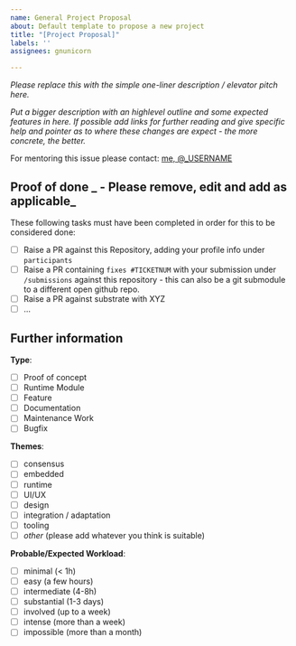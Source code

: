 ```yaml
---
name: General Project Proposal
about: Default template to propose a new project
title: "[Project Proposal]"
labels: ''
assignees: gnunicorn

---
```


_Please replace this with the simple one-liner description / elevator pitch here._

_Put a bigger description with an highlevel outline and some expected features in here. If possible add links for further reading and give specific help and pointer as to where these changes are expect - the more concrete, the better._

For mentoring this issue please contact: [me, @_USERNAME](https://substrate.dev/hacktoberfest/hackers/USERNAME.html)


## Proof of done  _ - Please remove, edit and add as applicable_
These following tasks must have been completed in order for this to be considered done:
 - [ ] Raise a PR against this Repository, adding your profile info under `participants`
 - [ ] Raise a PR containing `fixes #TICKETNUM` with your submission under `/submissions` against this repository - this can also be a git submodule to a different open github repo.
 - [ ] Raise a PR against substrate with XYZ
 - [ ] ...

## Further information 

**Type**:
 - [ ] Proof of concept
 - [ ] Runtime Module
 - [ ] Feature
 - [ ] Documentation
 - [ ] Maintenance Work
 - [ ] Bugfix

**Themes**:
 - [ ] consensus
 - [ ] embedded
 - [ ] runtime
 - [ ] UI/UX
 - [ ] design
 - [ ] integration / adaptation
 - [ ] tooling
 - [ ] _other_ (please add whatever you think is suitable)

**Probable/Expected Workload**:
 - [ ] minimal (< 1h)
 - [ ] easy (a few hours)
 - [ ] intermediate (4-8h)
 - [ ] substantial (1-3 days)
 - [ ] involved (up to a week)
 - [ ] intense (more than a week)
 - [ ] impossible (more than a month)
